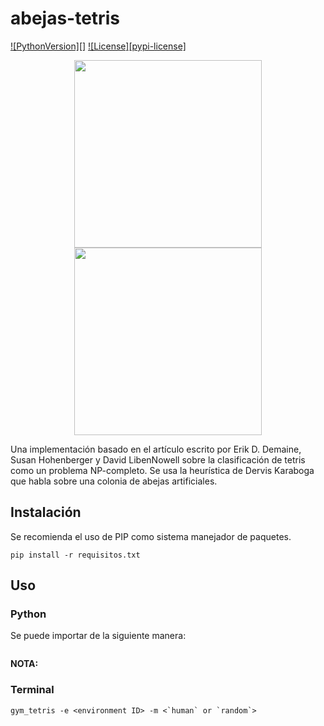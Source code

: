 # abejas-tetris

[![PythonVersion][]][python-home]
[![License][pypi-license]](LICENSE)


[python-home]: https://python.org

<p align="center">
<img
  src="http://discursoforense.unam.mx/sites/default/files/pictures/facciencias.png"
    height="300px" />
    <img
      src="https://upload.wikimedia.org/wikipedia/commons/thumb/c/ca/Escudo-UNAM-escalable.svg/200px-Escudo-UNAM-escalable.svg.png"
        width="300px" />
	</p>

Una implementación basado en el artículo escrito por Erik D. Demaine, Susan Hohenberger y
David LibenNowell sobre la clasificación de tetris como un problema NP-completo.
Se usa la heurística de Dervis Karaboga que habla sobre una colonia de abejas artificiales.

## Instalación

Se recomienda el uso de PIP como sistema manejador de paquetes.


```shell
pip install -r requisitos.txt
```

## Uso

### Python

Se puede importar de la siguiente manera:

```python
```

**NOTA:**

### Terminal

```shell
gym_tetris -e <environment ID> -m <`human` or `random`>
```
